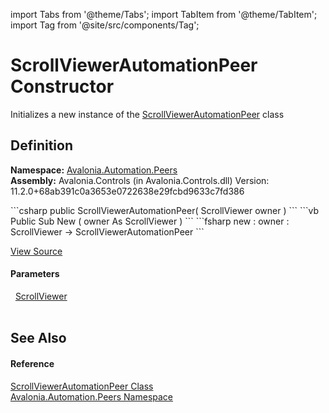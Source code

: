import Tabs from '@theme/Tabs'; 
import TabItem from '@theme/TabItem'; 
import Tag from '@site/src/components/Tag'; 

# ScrollViewerAutomationPeer Constructor


Initializes a new instance of the <a href="T_Avalonia_Automation_Peers_ScrollViewerAutomationPeer">ScrollViewerAutomationPeer</a> class



## Definition
**Namespace:** <a href="N_Avalonia_Automation_Peers">Avalonia.Automation.Peers</a>  
**Assembly:** Avalonia.Controls (in Avalonia.Controls.dll) Version: 11.2.0+68ab391c0a3653e0722638e29fcbd9633c7fd386

<Tabs groupId="api-code-preview">
<TabItem value="csharp" label="C#">
```csharp
public ScrollViewerAutomationPeer(
	ScrollViewer owner
)
```
</TabItem>
<TabItem value="vb" label="VB">
```vb
Public Sub New ( 
	owner As ScrollViewer
)
```
</TabItem>
<TabItem value="fsharp" label="F#">
```fsharp
new : 
        owner : ScrollViewer -> ScrollViewerAutomationPeer
```
</TabItem>
</Tabs>



<a href="https://github.com/AvaloniaUI/Avalonia/tree/master/srcAvalonia.Controls/Automation/Peers/ScrollViewerAutomationPeer.cs#L11" title="View the source code">View Source</a>



#### Parameters
<dl><dt>  <a href="T_Avalonia_Controls_ScrollViewer">ScrollViewer</a></dt><dd> </dd></dl>

## See Also


#### Reference
<a href="T_Avalonia_Automation_Peers_ScrollViewerAutomationPeer">ScrollViewerAutomationPeer Class</a>  
<a href="N_Avalonia_Automation_Peers">Avalonia.Automation.Peers Namespace</a>  
